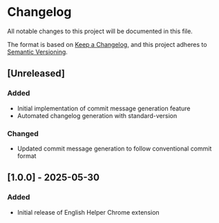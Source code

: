# Changelog
All notable changes to this project will be documented in this file.

The format is based on [Keep a Changelog](https://keepachangelog.com/en/1.0.0/),
and this project adheres to [Semantic Versioning](https://semver.org/spec/v2.0.0.html).

## [Unreleased]
### Added
- Initial implementation of commit message generation feature
- Automated changelog generation with standard-version

### Changed
- Updated commit message generation to follow conventional commit format

## [1.0.0] - 2025-05-30
### Added
- Initial release of English Helper Chrome extension
